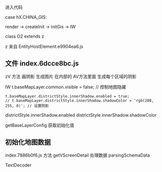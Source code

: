 进入代码

case hX.CHINA_GIS:

render -> createInit -> initGis -> IW

class O2 extends z

z 来自 EntityHostElement.e9904ea6.js

## 文件 index.6dcce8bc.js

zV 方法 画阴影 生成图片
在内部的 AV方法里面 生成每个区域的阴影

IW
t.baseMapLayer.common.visible = false; // 控制地图隐藏

    t.baseMapLayer.districtStyle.innerShadow.enabled = true;
    // t.baseMapLayer.districtStyle.innerShadow.shadowColor = 'rgb(208, 255, 0)'; // 设置阴影

districtStyle.innerShadow.enabled
districtStyle.innerShadow.shadowColor

getBaseLayerConfig 获取初始化值

## 初始化地图数据

index.7886b0f6.js
方法 getVScreenDetail
处理数据 parsingSchemaData

TextDecoder
